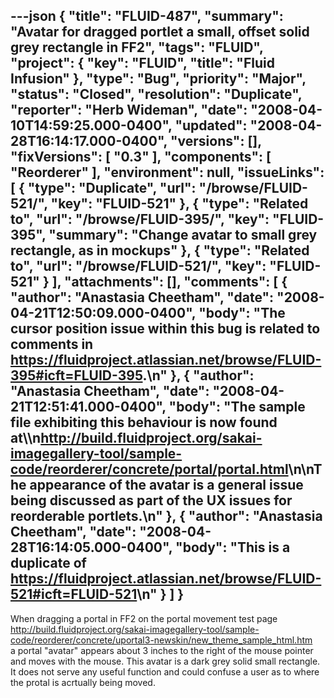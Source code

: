---json
{
  "title": "FLUID-487",
  "summary": "Avatar for dragged portlet a small, offset  solid grey rectangle in FF2",
  "tags": "FLUID",
  "project": {
    "key": "FLUID",
    "title": "Fluid Infusion"
  },
  "type": "Bug",
  "priority": "Major",
  "status": "Closed",
  "resolution": "Duplicate",
  "reporter": "Herb Wideman",
  "date": "2008-04-10T14:59:25.000-0400",
  "updated": "2008-04-28T16:14:17.000-0400",
  "versions": [],
  "fixVersions": [
    "0.3"
  ],
  "components": [
    "Reorderer"
  ],
  "environment": null,
  "issueLinks": [
    {
      "type": "Duplicate",
      "url": "/browse/FLUID-521/",
      "key": "FLUID-521"
    },
    {
      "type": "Related to",
      "url": "/browse/FLUID-395/",
      "key": "FLUID-395",
      "summary": "Change avatar to small grey rectangle, as in mockups"
    },
    {
      "type": "Related to",
      "url": "/browse/FLUID-521/",
      "key": "FLUID-521"
    }
  ],
  "attachments": [],
  "comments": [
    {
      "author": "Anastasia Cheetham",
      "date": "2008-04-21T12:50:09.000-0400",
      "body": "The cursor position issue within this bug is related to comments in <https://fluidproject.atlassian.net/browse/FLUID-395#icft=FLUID-395>.\n"
    },
    {
      "author": "Anastasia Cheetham",
      "date": "2008-04-21T12:51:41.000-0400",
      "body": "The sample file exhibiting this behaviour is now found at\\\n<http://build.fluidproject.org/sakai-imagegallery-tool/sample-code/reorderer/concrete/portal/portal.html>\n\nThe appearance of the avatar is a general issue being discussed as part of the UX issues for reorderable portlets.\n"
    },
    {
      "author": "Anastasia Cheetham",
      "date": "2008-04-28T16:14:05.000-0400",
      "body": "This is a duplicate of <https://fluidproject.atlassian.net/browse/FLUID-521#icft=FLUID-521>\n"
    }
  ]
}
---
When dragging a portal in FF2 on the portal movement test page\
<http://build.fluidproject.org/sakai-imagegallery-tool/sample-code/reorderer/concrete/uportal3-newskin/new_theme_sample_html.htm>\
a portal "avatar" appears about 3 inches to the right of the mouse pointer and moves with the mouse. This avatar is a dark grey solid small rectangle. It does not serve any useful function and could confuse a user as to where the protal is acrtually being moved.

        